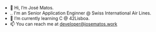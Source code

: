 - 👋 Hi, I’m José Matos.
- .. I'm an Senior Application Enginner @ Swiss International Air Lines.
- 🌱 I’m currently learning C @ 42Lisboa.
- 📫 You can reach me at developer@josematos.work

<!---
josematoswork/josematoswork is a ✨ special ✨ repository because its `README.md` (this file) appears on your GitHub profile.
You can click the Preview link to take a look at your changes.
--->
